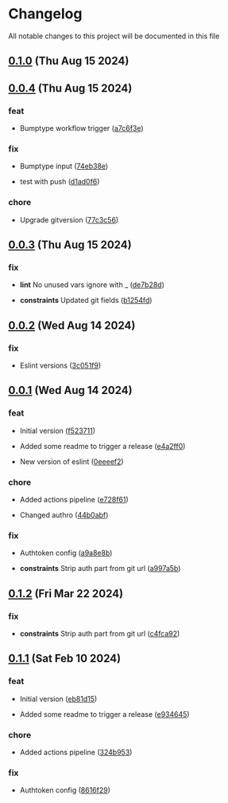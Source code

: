 
# Changelog

All notable changes to this project will be documented in this file


## [0.1.0](https://github.com/jwpkg/common-tools/compare/v0.0.4...v0.1.0) (Thu Aug 15 2024)



## [0.0.4](https://github.com/jwpkg/common-tools/compare/v0.0.3...v0.0.4) (Thu Aug 15 2024)

### feat

* Bumptype workflow trigger ([a7c6f3e](https://github.com/jwpkg/common-tools/commit/a7c6f3e5222eb53c7ce73162405e755266942cb2))

### fix

* Bumptype input ([74eb38e](https://github.com/jwpkg/common-tools/commit/74eb38e6a056c5fd100008492ddfaafa59f14095))

* test with push ([d1ad0f6](https://github.com/jwpkg/common-tools/commit/d1ad0f61994888a92b236ead01a011bd70b34845))

### chore

* Upgrade gitversion ([77c3c56](https://github.com/jwpkg/common-tools/commit/77c3c56209280be497b86e3efa7efe98f8df16fb))

## [0.0.3](https://github.com/jwpkg/common-tools/compare/v0.0.2...v0.0.3) (Thu Aug 15 2024)

### fix

* **lint** No unused vars ignore with _ ([de7b28d](https://github.com/jwpkg/common-tools/commit/de7b28de12df328a144c2d8597504c8879e93e5e))

* **constraints** Updated git fields ([b1254fd](https://github.com/jwpkg/common-tools/commit/b1254fdebf1631bf1b6bde22227afad635ccb804))

## [0.0.2](https://github.com/joostvdwsd/common-tools/compare/v0.0.1...v0.0.2) (Wed Aug 14 2024)

### fix

* Eslint versions ([3c051f9](https://github.com/joostvdwsd/common-tools/commit/3c051f9e0826f245c0796b8662d4f54087260f58))

## [0.0.1](https://github.com/joostvdwsd/common-tools/compare/v0.0.0...v0.0.1) (Wed Aug 14 2024)

### feat

* Initial version ([f523711](https://github.com/joostvdwsd/common-tools/commit/f52371136e9dbd10f3d51b57c20cfc2be32bcd11))

* Added some readme to trigger a release ([e4a2ff0](https://github.com/joostvdwsd/common-tools/commit/e4a2ff029a1d4a4b3c0e1e29df1cfe2a3c7e9b0a))

* New version of eslint ([0eeeef2](https://github.com/joostvdwsd/common-tools/commit/0eeeef2058ede17c58f7887d69cf89c1026197dc))

### chore

* Added actions pipeline ([e728f61](https://github.com/joostvdwsd/common-tools/commit/e728f618714a7098e7e26a096538ca625ab8cdbc))

* Changed authro ([44b0abf](https://github.com/joostvdwsd/common-tools/commit/44b0abfc6b4726424c915b8f2a0cb5072a1a1e8c))

### fix

* Authtoken config ([a9a8e8b](https://github.com/joostvdwsd/common-tools/commit/a9a8e8b45397d62902b33849d9066513c6a798b6))

* **constraints** Strip auth part from git url ([a997a5b](https://github.com/joostvdwsd/common-tools/commit/a997a5bd94f39d6c02b7f43b4f805cce62a24557))

## [0.1.2](https://github.com/cp-utils/common-tools/compare/v0.1.1...v0.1.2) (Fri Mar 22 2024)

### fix

* **constraints** Strip auth part from git url ([c4fca92](https://github.com/cp-utils/common-tools/commit/c4fca920d73c3f316157059832077ad66ff1ea66))

## [0.1.1](https://github.com/cp-utils/common-tools/compare/v0.1.0...v0.1.1) (Sat Feb 10 2024)

### feat

* Initial version ([eb81d15](https://github.com/cp-utils/common-tools/commit/eb81d1514e0b12ea01aaa9b50dea0ba6b3f3fbb9))

* Added some readme to trigger a release ([e934645](https://github.com/cp-utils/common-tools/commit/e9346450b1f30965c3acd7941abaf6c7bc2648dc))

### chore

* Added actions pipeline ([324b953](https://github.com/cp-utils/common-tools/commit/324b9535c265810b024ec46d1d11cdf234807afd))

### fix

* Authtoken config ([8616f29](https://github.com/cp-utils/common-tools/commit/8616f2942b279074f0f2eca3a072818c2c5e1ad7))
